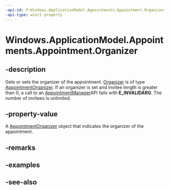 ```yaml
---
-api-id: P:Windows.ApplicationModel.Appointments.Appointment.Organizer
-api-type: winrt property
---
```


<!-- Property syntax
public Windows.ApplicationModel.Appointments.AppointmentOrganizer Organizer { get;  set; }
-->

# Windows.ApplicationModel.Appointments.Appointment.Organizer

## -description
Gets or sets the organizer of the appointment. [Organizer](appointment_organizer.md) is of type [AppointmentOrganizer](appointmentorganizer.md). If an organizer is set and invitee length is greater than 0, a call to an [AppointmentManager](appointmentmanager.md)API fails with **E_INVALIDARG**. The number of invitees is unlimited.

## -property-value
A [AppointmentOrganizer](appointmentorganizer.md) object that indicates the organizer of the appointment.

## -remarks

## -examples

## -see-also
